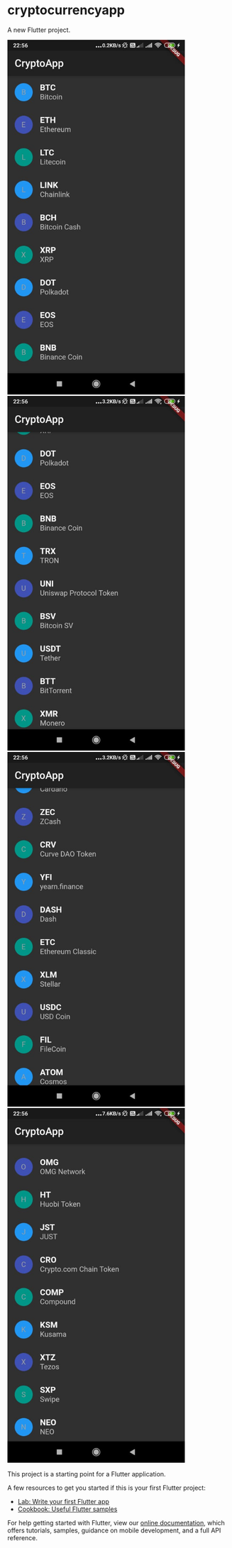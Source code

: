 # cryptocurrencyapp

A new Flutter project.

<img src="https://github.com/saummya-arch/Cryptocurrency-App/blob/master/crypto/pic1.jpg" width=400 height=800>
<img src="https://github.com/saummya-arch/Cryptocurrency-App/blob/master/crypto/pic2.jpg" width=400 height=800>
<img src="https://github.com/saummya-arch/Cryptocurrency-App/blob/master/crypto/pic3.jpg" width=400 height=800>
<img src="https://github.com/saummya-arch/Cryptocurrency-App/blob/master/crypto/pic4.jpg" width=400 height=800>

This project is a starting point for a Flutter application.

A few resources to get you started if this is your first Flutter project:

- [Lab: Write your first Flutter app](https://flutter.dev/docs/get-started/codelab)
- [Cookbook: Useful Flutter samples](https://flutter.dev/docs/cookbook)

For help getting started with Flutter, view our
[online documentation](https://flutter.dev/docs), which offers tutorials,
samples, guidance on mobile development, and a full API reference.
